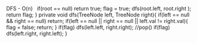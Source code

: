 DFS - O(n)
​
​
if(root == null) return true;
flag = true;
dfs(root.left, root.right );
return flag;
}
private void dfs(TreeNode left, TreeNode right){
if(left == null && right == null) return;
if(left == null || right == null || left.val != right.val){
flag = false;
return;
}
if(flag)
dfs(left.left, right.right);
//pop()
if(flag)
dfs(left.right, right.left);
}